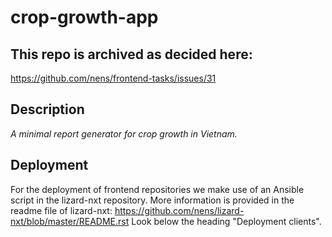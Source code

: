 # crop-growth-app

## This repo is archived as decided here:  
https://github.com/nens/frontend-tasks/issues/31

## Description

_A minimal report generator for crop growth in Vietnam._



## Deployment
For the deployment of frontend repositories we make use of an Ansible script in the lizard-nxt repository.
More information is provided in the readme file of lizard-nxt: https://github.com/nens/lizard-nxt/blob/master/README.rst
Look below the heading "Deployment clients".


